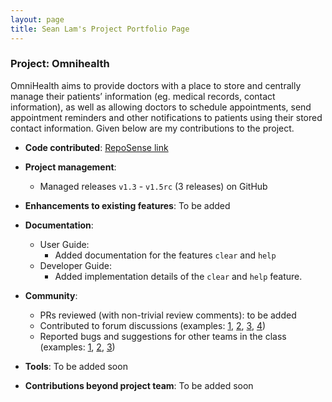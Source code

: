 ```yaml
---
layout: page
title: Sean Lam's Project Portfolio Page
---
```


### Project: Omnihealth

OmniHealth aims to provide doctors with a place to store and centrally manage their patients’ information (eg. medical records, contact information), as well as allowing doctors to schedule appointments, send appointment reminders and other notifications to patients using their stored contact information.
Given below are my contributions to the project.

* **Code contributed**: [RepoSense link](https://nus-cs2103-ay2223s1.github.io/tp-dashboard/?search=ljxsean&breakdown=true)

* **Project management**:
    * Managed releases `v1.3` - `v1.5rc` (3 releases) on GitHub

* **Enhancements to existing features**: To be added
   
* **Documentation**:
    * User Guide:
        * Added documentation for the features `clear` and `help`
    * Developer Guide:
        * Added implementation details of the `clear` and `help` feature.

* **Community**:
    * PRs reviewed (with non-trivial review comments): to be added
    * Contributed to forum discussions (examples: [1](), [2](), [3](), [4]())
    * Reported bugs and suggestions for other teams in the class (examples: [1](), [2](), [3]())

* **Tools**: To be added soon
* **Contributions beyond project team**: To be added soon
